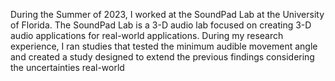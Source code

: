 During the Summer of 2023, I worked at the SoundPad Lab at the University of Florida. The SoundPad Lab is a 3-D audio lab focused on creating 3-D audio applications for real-world applications. During my research experience, I ran studies that tested the minimum audible movement angle and created a study designed to extend the previous findings considering the uncertainties real-world

